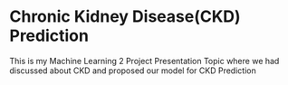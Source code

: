 # Chronic Kidney Disease(CKD) Prediction
This is my Machine Learning 2 Project Presentation Topic where we had discussed about CKD and proposed our model for CKD Prediction
